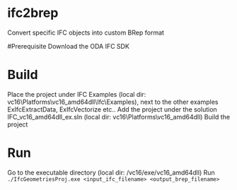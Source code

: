 # ifc2brep
Convert specific IFC objects into custom BRep format

#Prerequisite
Download the ODA IFC SDK

# Build
Place the project under IFC Examples (local dir: vc16\Platforms\vc16_amd64dll\Ifc\Examples), next to the other examples ExIfcExtractData, ExIfcVectorize etc..
Add the project under the solution IFC_vc16_amd64dll_ex.sln (local dir: vc16\Platforms\vc16_amd64dll)
Build the project

# Run
Go to the executable directory (local dir: /vc16/exe/vc16_amd64dll)
Run `./IfcGeometriesProj.exe <input_ifc_filename> <output_brep_filename>`